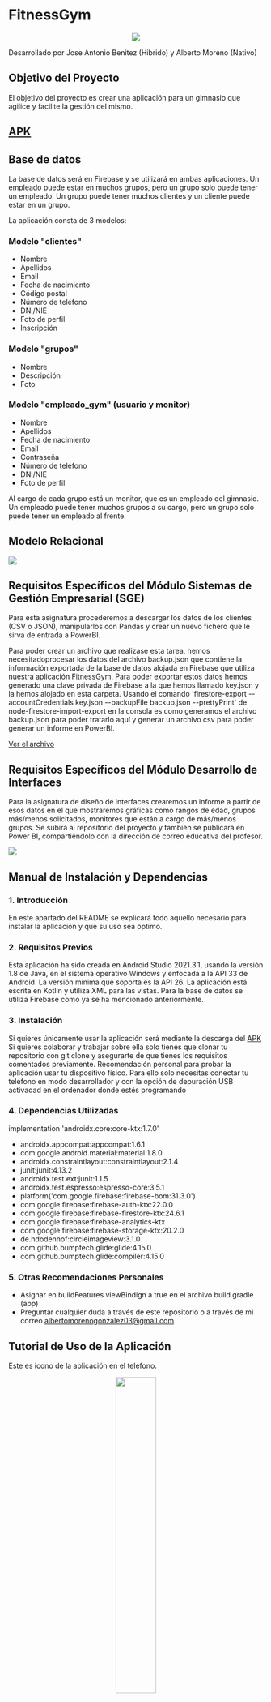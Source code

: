 # FitnessGym

<p align="center">
 <img src="http://drive.google.com/uc?export=view&id=1z4ASt_DywpE8ZdOw1pL5ddVmi1d9Syxh">
</p>
 
Desarrollado por Jose Antonio Benitez (Hibrido) y Alberto Moreno (Nativo)

## Objetivo del Proyecto
El objetivo del proyecto es crear una aplicación para un gimnasio que agilice y facilite la gestión del mismo.

## [APK](https://github.com/albertomorenogonzalez/FitnessGym/blob/main/app-debug.apk)

## Base de datos
La base de datos será en Firebase y se utilizará en ambas aplicaciones. Un empleado puede estar en muchos grupos, pero un grupo solo puede tener un empleado. Un grupo puede tener muchos clientes y un cliente puede estar en un grupo.

La aplicación consta de 3 modelos:

### Modelo "clientes"
- Nombre
- Apellidos
- Email
- Fecha de nacimiento
- Código postal
- Número de teléfono
- DNI/NIE
- Foto de perfil
- Inscripción

### Modelo "grupos"
- Nombre
- Descripción
- Foto

### Modelo "empleado_gym" (usuario y monitor)
- Nombre
- Apellidos
- Fecha de nacimiento
- Email
- Contraseña
- Número de teléfono
- DNI/NIE
- Foto de perfil

Al cargo de cada grupo está un monitor, que es un empleado del gimnasio. Un empleado puede tener muchos grupos a su cargo, pero un grupo solo puede tener un empleado al frente.

## Modelo Relacional
![](http://drive.google.com/uc?export=view&id=1eh7wx4V_9hpIglzhcW6GDkvTwc0yYqxg) 

## Requisitos Específicos del Módulo Sistemas de Gestión Empresarial (SGE)
Para esta asignatura procederemos a descargar los datos de los clientes (CSV o JSON), manipularlos con Pandas y crear un nuevo fichero que le sirva de entrada a PowerBI.

Para poder crear un archivo que realizase esta tarea, hemos necesitadoprocesar los datos del archivo backup.json que contiene la información exportada de la base de datos
alojada en Firebase que utiliza nuestra aplicación FitnessGym. Para poder exportar estos datos hemos generado una clave privada
de Firebase a la que hemos llamado key.json y la hemos alojado en esta carpeta. Usando el comando 
    'firestore-export --accountCredentials key.json --backupFile backup.json --prettyPrint'
de node-firestore-import-export en la consola es como generamos el archivo backup.json para poder tratarlo aquí y generar un archivo csv
para poder generar un informe en PowerBI.

[Ver el archivo](pandas+powerbi/csv_converter.py)

## Requisitos Específicos del Módulo Desarrollo de Interfaces
Para la asignatura de diseño de interfaces crearemos un informe a partir de esos datos en el que mostraremos gráficas como rangos de edad, grupos más/menos solicitados, monitores que están a cargo de más/menos grupos. Se subirá al repositorio del proyecto y también se publicará en Power BI, compartiéndolo con la dirección de correo educativa del profesor.

![](https://github.com/jbenrui/fitness-gym/blob/master/Imagenes/PBI.png)

## Manual de Instalación y Dependencias
### 1. Introducción
En este apartado del README se explicará todo aquello necesario para instalar la aplicación y que su uso sea óptimo. 
### 2. Requisitos Previos
Esta aplicación ha sido creada en Android Studio 2021.3.1, usando la versión 1.8 de Java, en el sistema operativo Windows y enfocada a la API 33 de Android. La versión mínima que soporta es la API 26. La aplicación está escrita en Kotlin y utiliza XML para las vistas. Para la base de datos se utiliza Firebase como ya se ha mencionado anteriormente.
### 3. Instalación
Si quieres únicamente usar la aplicación será mediante la descarga del [APK](https://github.com/albertomorenogonzalez/FitnessGym/blob/main/app-debug.apk) 
Si quieres colaborar y trabajar sobre ella solo tienes que clonar tu repositorio con git clone y asegurarte de que tienes los requisitos comentados previamente. Recomendación personal para probar la aplicación usar tu dispositivo físico. Para ello solo necesitas conectar tu teléfono en modo desarrollador y con la opción de depuración USB activadad en el ordenador donde estés programando 
### 4. Dependencias Utilizadas
implementation 'androidx.core:core-ktx:1.7.0'
- androidx.appcompat:appcompat:1.6.1
- com.google.android.material:material:1.8.0
- androidx.constraintlayout:constraintlayout:2.1.4
- junit:junit:4.13.2
- androidx.test.ext:junit:1.1.5
- androidx.test.espresso:espresso-core:3.5.1
- platform('com.google.firebase:firebase-bom:31.3.0')
- com.google.firebase:firebase-auth-ktx:22.0.0
- com.google.firebase:firebase-firestore-ktx:24.6.1
- com.google.firebase:firebase-analytics-ktx
- com.google.firebase:firebase-storage-ktx:20.2.0
- de.hdodenhof:circleimageview:3.1.0
- com.github.bumptech.glide:glide:4.15.0
- com.github.bumptech.glide:compiler:4.15.0
### 5. Otras Recomendaciones Personales
- Asignar en  buildFeatures viewBindign a true en el archivo build.gradle (app)
- Preguntar cualquier duda a través de este repositorio o a través de mi correo albertomorenogonzalez03@gmail.com

## Tutorial de Uso de la Aplicación

Este es icono de la aplicación en el teléfono.

<p align="center">
 <img src="http://drive.google.com/uc?export=view&id=1NkJtW-BiciO2XjVbceO4QqXtBpn53-Y6" width="40%">
</p>

Al clickar nos aparecerá lo siguiente:

<p align="center">
 <img src="http://drive.google.com/uc?export=view&id=15XoHJChh6kBcsG9RDVwHjNpEnCjo1Lpi" width="40%">
</p>

Démosle primero al botón de Registrarse. Al completar el registro en el que el único campo no obligatorio es la foto, volveremos a la actividad del login pero con nuestros datos en los campos de entrada. Solo tendremos que darle a "Iniciar"

<p align="center">
 <img src="http://drive.google.com/uc?export=view&id=1PBpMaM95_4h2d7mv-X9-xi4PtexIIFDS" width="40%">
 <img src="http://drive.google.com/uc?export=view&id=1lK8EQCuoqCMlhZHww1iDLVkSTXUhCQG3" width="40%">
</p>

Nos aparece la actividad principal, desde donde podremos navegar a las distintas partes de la aplicación. En este momento podemos desplegar el side menu o hacer una pulsación larga para ver más opciones:

<p align="center">
 <img src="http://drive.google.com/uc?export=view&id=1eGp-Aubq0tVxLcQ8lsN_4-eW5Sxs2FAv" width="30%">
 <img src="http://drive.google.com/uc?export=view&id=1DrJWciYu6av8PHYRqk4Jnx8TcC1rOYX5" width="30%">
 <img src="http://drive.google.com/uc?export=view&id=1xYpNQIaG-Iz5zQM5IpqZXEUZZfOIfQbX" width="30%">
</p>

En la pestaña de clientes podremos añadir un nuevo cliente, editarlo, ver sus datos, eliminarlo, asignarlo a un grupo, cambiarlo de grupo o quitarlo de un grupo.



En la pestaña de grupos podremos añadir un nuevo grupo, ver todos sus datos, editarlo, eliminar y ver los clientes pertenecientes a ese grupo.



En la pestaña de instructores podremos ver los instructores, monitores y empleados y ver sus datos.



En la pestaña de perfil, a la que podremos acceder tanto desde su entrada en el side menu como clickando en nuestra foto de perfil, y ahi podremos ver nuestros datos, editarlos, eliminar nuestro usuario e ir a opciones.



En la pestaña de opciones podremos cambiar el idioma de nuestra aplicación. Al confirmar, apareceremos de nuevo en la pestaña de inicio con el idioma de la aplicación completa cambiado.



## [Trello](https://trello.com/b/bwXyty7u/fitnessgym)
Este proyecto utiliza Trello para la gestión de las tareas a realizar 

## [Anteproyecto en Figma](https://www.figma.com/file/kvU6qBh4NmjaGoooBiBPvJ/Anteproyecto-Fitness-Gym?node-id=0%3A1&t=e7FTqe0I8Yq6Mbhf-1)

## [Vídeo Checkout 05/05/2023](https://www.youtube.com/watch?v=go-7G-VvBFE)

## [Vídeo de la Aplicación final - 16/06/2023]()

## Histórico del Proyecto (por commits principales)

 - [First Commit of the Project. Functional log in added - 13/04/2023](https://github.com/albertomorenogonzalez/FitnessGym/commit/78507842a6f12c3de6e2473f1c60cdfd34f60752)
 
 Añadido el login, maquetado y funcional. Añadidos también archivos multimedia. Conexión con firebase.
 
 
 - [Functional Register function (only email and password) - 04/05/2023](https://github.com/albertomorenogonzalez/FitnessGym/commit/73a034016e88b3bc3bf0049c7352fe404ceea6bf)
 
 Añadido register maquetado y funcional, aunque solo se utilizan para el registro en firebase el email y la contraseña. Añadidos archivos de recursos multimedia y correciones menores.
 
 
 - [Navigation added. Side Menu and Fragment Views - 07/05/2023](https://github.com/albertomorenogonzalez/FitnessGym/commit/5cdb7d0a8dac8e8595a36adf9c47b6c910ca6474)
    
 Añadida la navegación de la aplicación una vez realizado el log in. Esta navegación es posible gracias a un side menu.
 
 
 - [Improved App Navigation and Registration of Users - 06/06/2023](https://github.com/albertomorenogonzalez/FitnessGym/commit/5db6430e00f3fde38793fa66558518053a462897)

Ahora la navegación dentro de la aplicación es más fluida, el título en la action bar cambia correctamente tanto si vas hacia otro fragmento como si vuelves después de haber estado en otro. Tanto en la Login Activity como en la MainActivity en el caso de que se encuentre en el fragmento inicial al salir de la aplicación pulsando el back button aparecerá un diálogo que te preguntará si quieres seguir o no en la aplicación.
Ahora al registrar un usuario todos los campos necesarios para que pueda ser registrado son guardados en una colección de firebase. Una vez realizado el registro se volverá a la LoginActivity con el email y la contraseña del usuario recién registrado en los campos de entrada para que este solo tenga que darle a iniciar sesión. En la cabecera del menú lateral se mostrará su foto de perfil si tiene y su nombre. 
Problemas: Al subir una foto proveniente directamente de la galería ocurre un error aún por solucionar. Con las fotos hechas con la camara esto no sucede


- [Profile Functionality Completed - 09/06/2023](https://github.com/albertomorenogonzalez/FitnessGym/commit/73e9001bcd111568fbf6e8b45cd7b0c6e653b4b3)

Al entrar en el ProfileFragment se pueden ver todos los datos del usuario activo, y se puede tanto eliminar el usuario como editar los datos. 
El problema con las imágenes de galería en la RegisterActivity aún no está solucionado, pero en EditProfileActivity no hay ningún problema.
